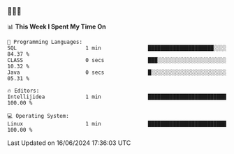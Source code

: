 ### 👋👋👋
<!--START_SECTION:waka-->
📊 **This Week I Spent My Time On** 

```text
💬 Programming Languages: 
SQL                      1 min               █████████████████████░░░░   84.37 % 
CLASS                    0 secs              ███░░░░░░░░░░░░░░░░░░░░░░   10.32 % 
Java                     0 secs              █░░░░░░░░░░░░░░░░░░░░░░░░   05.31 % 

🔥 Editors: 
Intellijidea             1 min               █████████████████████████   100.00 % 

💻 Operating System: 
Linux                    1 min               █████████████████████████   100.00 % 
```


 Last Updated on 16/06/2024 17:36:03 UTC
<!--END_SECTION:waka-->
